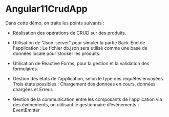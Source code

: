 # Angular11CrudApp

Dans cette démo, on traite les points suivants :

- Réalisation des opérations de CRUD sur des produits.

- Utilisation de "Json-server" pour simuler la partie Back-End de l'application : Le fichier db.json sera utilisé comme une base de données locale pour stocker les produits.

- Utilisation de Reactive Forms, pour la gestion et la validation des formulaires.

- Gestion des états de l’application, selon le type des requêtes envoyées. Trois états possibles : Chargement des données en cours, données chargées et Erreur.

- Gestion de la communication entre les composants de l'application via des évènements, on utilisant le gestionnaire d’évènements : EventEmitter
